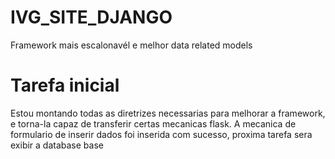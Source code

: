 # IVG_SITE_DJANGO

Framework mais escalonavél e melhor data related models

# Tarefa inicial
Estou montando todas as diretrizes necessarias para melhorar a framework, e torna-la capaz de transferir certas mecanicas flask. 
A mecanica de formulario de inserir dados foi inserida com sucesso, proxima tarefa sera exibir a database base
